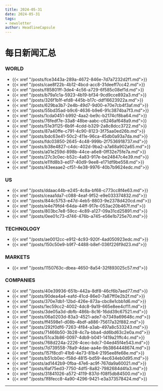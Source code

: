 ```yaml
---
title: 2024-05-31
date: 2024-05-31
tags: 
- newsletter
author: HeadlineCapsule
---
```


# 每日新闻汇总

### WORLD

- {{< xref "/posts/fce3443a-289a-4672-846e-7d7a7232d2f1.md">}}
- {{< xref "/posts/cae8f22b-4b12-4bcd-acc8-31deeff7cc42.md">}}
- {{< xref "/posts/f85801ff-3de4-4c56-a729-6f585c08ef1d.md">}}
- {{< xref "/posts/b79a1c1a-5923-4b19-bf34-9cd9cce892a3.md">}}
- {{< xref "/posts/326f1b1f-efd8-445b-b17c-ddf16623922a.md">}}
- {{< xref "/posts/629ba3b7-2e4b-49d7-9d00-e70e7cb4f3af.md">}}
- {{< xref "/posts/55bd35ad-b9c6-4636-b9e6-91c3874ba7f3.md">}}
- {{< xref "/posts/1cda0451-b992-4aa2-be9c-b2174cf8ba64.md">}}
- {{< xref "/posts/76fedf7e-33a8-48be-aabc-c6246af648a9.md">}}
- {{< xref "/posts/51e3f125-6b9f-4cdd-b329-2a8c8dcc3722.md">}}
- {{< xref "/posts/87a40ffe-c791-4c90-8123-3f75aa0ed26b.md">}}
- {{< xref "/posts/bdc63e41-50c2-411e-96ca-45db0a93a7da.md">}}
- {{< xref "/posts/fdc03850-2645-4c48-999b-2f7536918737.md">}}
- {{< xref "/posts/b38e4827-c4dc-402d-9ba2-a7a68a902a65.md">}}
- {{< xref "/posts/a01e259d-898b-44ce-a6e8-0ff32e75fe7a.md">}}
- {{< xref "/posts/27c3c0ec-b52c-4a83-917e-be24847c4e39.md">}}
- {{< xref "/posts/e11fd8b3-ed17-40d9-9ee8-e171df9be558.md">}}
- {{< xref "/posts/43eeaae2-cf51-4e38-9976-40b7b9624edc.md">}}

### US

- {{< xref "/posts/ddaac44b-e245-4c8a-bf68-c773cc8f4e63.md">}}
- {{< xref "/posts/ceaa1da7-c088-4eaf-9f52-e9e033374832.md">}}
- {{< xref "/posts/844c5753-e47d-4eb5-8803-9e2378d420cd.md">}}
- {{< xref "/posts/e4e79fd4-64da-44ff-917e-053ac20b467f.md">}}
- {{< xref "/posts/803bc7e8-59cc-4c89-a127-09a31cd25891.md">}}
- {{< xref "/posts/0ee01c73-d746-476b-a745-e56e1b725e70.md">}}

### TECHNOLOGY

- {{< xref "/posts/ae0012cc-e912-4c93-920f-4ad050923edc.md">}}
- {{< xref "/posts/150c50e9-b9f7-4488-b8ef-036f226f9d23.md">}}

### MARKETS

- {{< xref "/posts/1150763c-dbea-4650-8a54-32f893025c57.md">}}

### COMPANIES

- {{< xref "/posts/40e39936-651b-442a-8df8-46cf6b7aed77.md">}}
- {{< xref "/posts/90dea4a4-eafd-41cd-86e0-7a87ff0e2b2f.md">}}
- {{< xref "/posts/370e7db1-12bd-426e-873a-cbc8e1cbb1d6.md">}}
- {{< xref "/posts/1ec59cc2-4002-4dc8-9a19-665e8ee4cf11.md">}}
- {{< xref "/posts/3de05a3d-dbfb-486b-8c16-16dd39c67521.md">}}
- {{< xref "/posts/06a0203d-83a3-4521-ade7-b7349a69648c.md">}}
- {{< xref "/posts/ff4598e1-d08b-4bdf-a886-75617a32f882.md">}}
- {{< xref "/posts/292f0df6-7263-4f84-a3ab-497a8c533243.md">}}
- {{< xref "/posts/71466b50-3b28-4c7a-bba4-dd6bd63c2e0a.md">}}
- {{< xref "/posts/51ca3b86-0097-4db9-b041-1419a21ffc4c.md">}}
- {{< xref "/posts/768d224a-2226-4cec-bdc7-04ed45f4e543.md">}}
- {{< xref "/posts/7d739558-78a9-4dae-aa4e-9b3864448674.md">}}
- {{< xref "/posts/157f8cd1-41b6-4e73-81b4-2195ee8fe68e.md">}}
- {{< xref "/posts/b51cb0ec-f58d-4815-bd59-4ec634eb0d95.md">}}
- {{< xref "/posts/ad1442b9-0fba-47e6-ac9f-767da9a60021.md">}}
- {{< xref "/posts/6af75ed3-7750-4df5-8a82-7982684d4fa3.md">}}
- {{< xref "/posts/31841026-a572-4119-837d-f08f5db84500.md">}}
- {{< xref "/posts/1f8fecc8-4a90-4296-9421-e3a373578424.md">}}

---

